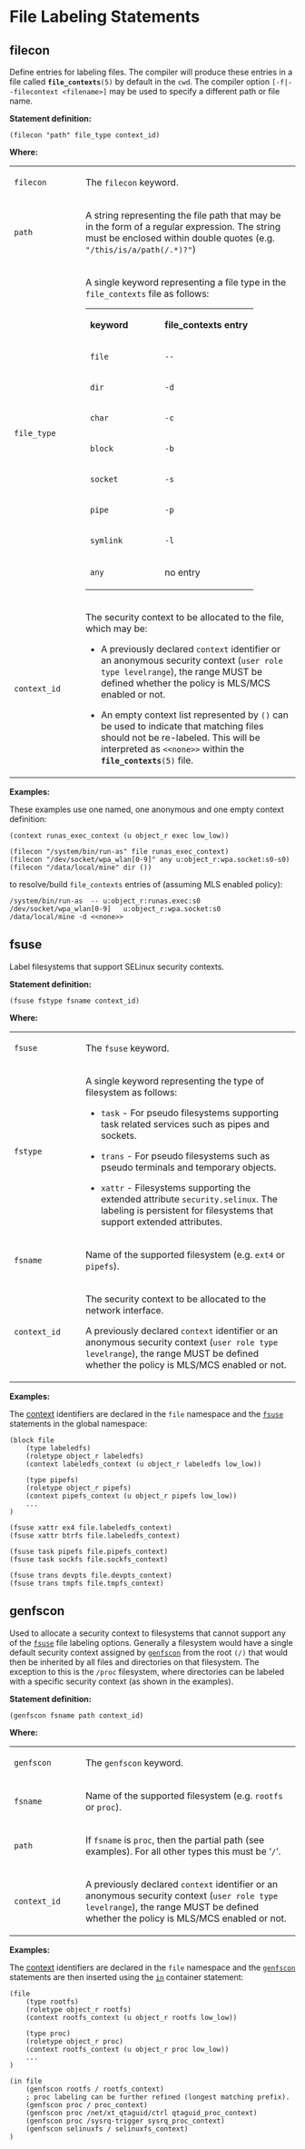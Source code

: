 File Labeling Statements
========================

filecon
-------

Define entries for labeling files. The compiler will produce these entries in a file called **`file_contexts`**`(5)` by default in the `cwd`. The compiler option `[-f|--filecontext <filename>]` may be used to specify a different path or file name.

**Statement definition:**

    (filecon "path" file_type context_id)

**Where:**

<table>
<colgroup>
<col width="25%" />
<col width="75%" />
</colgroup>
<tbody>
<tr class="odd">
<td align="left"><p><code>filecon</code></p></td>
<td align="left"><p>The <code>filecon</code> keyword.</p></td>
</tr>
<tr class="even">
<td align="left"><p><code>path</code></p></td>
<td align="left"><p>A string representing the file path that may be in the form of a regular expression. The string must be enclosed within double quotes (e.g. <code>&quot;/this/is/a/path(/.*)?&quot;</code>)</p></td>
</tr>
<tr class="odd">
<td align="left"><p><code>file_type</code></p></td>
<td align="left"><p>A single keyword representing a file type in the <code>file_contexts</code> file as follows:</p>
<table>
<colgroup>
<col width="44%" />
<col width="55%" />
</colgroup>
<tbody>
<tr class="odd">
<td align="left"><p><strong>keyword</strong></p></td>
<td align="left"><p><strong>file_contexts entry</strong></p></td>
</tr>
<tr class="even">
<td align="left"><p><code>file</code></p></td>
<td align="left"><p><code>--</code></p></td>
</tr>
<tr class="odd">
<td align="left"><p><code>dir</code></p></td>
<td align="left"><p><code>-d</code></p></td>
</tr>
<tr class="even">
<td align="left"><p><code>char</code></p></td>
<td align="left"><p><code>-c</code></p></td>
</tr>
<tr class="odd">
<td align="left"><p><code>block</code></p></td>
<td align="left"><p><code>-b</code></p></td>
</tr>
<tr class="even">
<td align="left"><p><code>socket</code></p></td>
<td align="left"><p><code>-s</code></p></td>
</tr>
<tr class="odd">
<td align="left"><p><code>pipe</code></p></td>
<td align="left"><p><code>-p</code></p></td>
</tr>
<tr class="even">
<td align="left"><p><code>symlink</code></p></td>
<td align="left"><p><code>-l</code></p></td>
</tr>
<tr class="odd">
<td align="left"><p><code>any</code></p></td>
<td align="left"><p>no entry</p></td>
</tr>
</tbody>
</table></td>
</tr>
<tr class="even">
<td align="left"><p><code>context_id</code></p></td>
<td align="left"><p>The security context to be allocated to the file, which may be:</p>
<ul>
<li><p>A previously declared <code>context</code> identifier or an anonymous security context (<code>user role type levelrange</code>), the range MUST be defined whether the policy is MLS/MCS enabled or not.</p></li>
<li><p>An empty context list represented by <code>()</code> can be used to indicate that matching files should not be re-labeled. This will be interpreted as <code>&lt;&lt;none&gt;&gt;</code> within the <strong><code>file_contexts</code></strong><code>(5)</code> file.</p></li>
</ul></td>
</tr>
</tbody>
</table>

**Examples:**

These examples use one named, one anonymous and one empty context definition:

    (context runas_exec_context (u object_r exec low_low))

    (filecon "/system/bin/run-as" file runas_exec_context)
    (filecon "/dev/socket/wpa_wlan[0-9]" any u:object_r:wpa.socket:s0-s0)
    (filecon "/data/local/mine" dir ())
                

to resolve/build `file_contexts` entries of (assuming MLS enabled policy):

    /system/bin/run-as  -- u:object_r:runas.exec:s0
    /dev/socket/wpa_wlan[0-9]   u:object_r:wpa.socket:s0
    /data/local/mine -d <<none>>
             

fsuse
-----

Label filesystems that support SELinux security contexts.

**Statement definition:**

    (fsuse fstype fsname context_id)

**Where:**

<table>
<colgroup>
<col width="25%" />
<col width="75%" />
</colgroup>
<tbody>
<tr class="odd">
<td align="left"><p><code>fsuse</code></p></td>
<td align="left"><p>The <code>fsuse</code> keyword.</p></td>
</tr>
<tr class="even">
<td align="left"><p><code>fstype</code></p></td>
<td align="left"><p>A single keyword representing the type of filesystem as follows:</p>
<ul>
<li><p><code>task</code> - For pseudo filesystems supporting task related services such as pipes and sockets.</p></li>
<li><p><code>trans</code> - For pseudo filesystems such as pseudo terminals and temporary objects.</p></li>
<li><p><code>xattr</code> - Filesystems supporting the extended attribute <code>security.selinux</code>. The labeling is persistent for filesystems that support extended attributes.</p></li>
</ul></td>
</tr>
<tr class="odd">
<td align="left"><p><code>fsname</code></p></td>
<td align="left"><p>Name of the supported filesystem (e.g. <code>ext4</code> or <code>pipefs</code>).</p></td>
</tr>
<tr class="even">
<td align="left"><p><code>context_id</code></p></td>
<td align="left"><p>The security context to be allocated to the network interface.</p>
<p>A previously declared <code>context</code> identifier or an anonymous security context (<code>user role type levelrange</code>), the range MUST be defined whether the policy is MLS/MCS enabled or not.</p></td>
</tr>
</tbody>
</table>

**Examples:**

The [context](#context) identifiers are declared in the `file` namespace and the [`fsuse`](cil_file_labeling_statements.md#fsuse) statements in the global namespace:

    (block file
        (type labeledfs)
        (roletype object_r labeledfs)
        (context labeledfs_context (u object_r labeledfs low_low))

        (type pipefs)
        (roletype object_r pipefs)
        (context pipefs_context (u object_r pipefs low_low))
        ...
    )

    (fsuse xattr ex4 file.labeledfs_context)
    (fsuse xattr btrfs file.labeledfs_context)

    (fsuse task pipefs file.pipefs_context)
    (fsuse task sockfs file.sockfs_context)

    (fsuse trans devpts file.devpts_context)
    (fsuse trans tmpfs file.tmpfs_context)
          

genfscon
--------

Used to allocate a security context to filesystems that cannot support any of the [`fsuse`](cil_file_labeling_statements.md#fsuse) file labeling options. Generally a filesystem would have a single default security context assigned by [`genfscon`](cil_file_labeling_statements.md#genfscon) from the root `(/)` that would then be inherited by all files and directories on that filesystem. The exception to this is the `/proc` filesystem, where directories can be labeled with a specific security context (as shown in the examples).

**Statement definition:**

    (genfscon fsname path context_id)

**Where:**

<table>
<colgroup>
<col width="25%" />
<col width="75%" />
</colgroup>
<tbody>
<tr class="odd">
<td align="left"><p><code>genfscon</code></p></td>
<td align="left"><p>The <code>genfscon</code> keyword.</p></td>
</tr>
<tr class="even">
<td align="left"><p><code>fsname</code></p></td>
<td align="left"><p>Name of the supported filesystem (e.g. <code>rootfs</code> or <code>proc</code>).</p></td>
</tr>
<tr class="odd">
<td align="left"><p><code>path</code></p></td>
<td align="left"><p>If <code>fsname</code> is <code>proc</code>, then the partial path (see examples). For all other types this must be ‘<code>/</code>’.</p></td>
</tr>
<tr class="even">
<td align="left"><p><code>context_id</code></p></td>
<td align="left"><p>A previously declared <code>context</code> identifier or an anonymous security context (<code>user role type levelrange</code>), the range MUST be defined whether the policy is MLS/MCS enabled or not.</p></td>
</tr>
</tbody>
</table>

**Examples:**

The [context](#context) identifiers are declared in the `file` namespace and the [`genfscon`](cil_file_labeling_statements.md#genfscon) statements are then inserted using the [`in`](cil_container_statements.md#in) container statement:

    (file
        (type rootfs)
        (roletype object_r rootfs)
        (context rootfs_context (u object_r rootfs low_low))

        (type proc)
        (roletype object_r proc)
        (context rootfs_context (u object_r proc low_low))
        ...
    )

    (in file
        (genfscon rootfs / rootfs_context)
        ; proc labeling can be further refined (longest matching prefix).
        (genfscon proc / proc_context)
        (genfscon proc /net/xt_qtaguid/ctrl qtaguid_proc_context)
        (genfscon proc /sysrq-trigger sysrq_proc_context)
        (genfscon selinuxfs / selinuxfs_context)
    )
             
